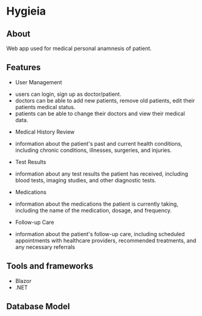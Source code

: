 # Hygieia

## About
Web app used for medical personal anamnesis of patient.
## Features
- User Management
* users can login, sign up as doctor/patient. 
* doctors can be able to add new patients, remove old patients, edit their patients medical status.
* patients can be able to change their doctors and view their medical data.
- Medical History Review
* information about the patient's past and current health conditions, including chronic conditions, illnesses, surgeries, and injuries.
- Test Results
* information about any test results the patient has received, including blood tests, imaging studies, and other diagnostic tests.
- Medications
* information about the medications the patient is currently taking, including the name of the medication, dosage, and frequency.
- Follow-up Care
* information about the patient's follow-up care, including scheduled appointments with healthcare providers, recommended treatments, and any necessary referrals
## Tools and frameworks
- Blazor
- .NET

## Database Model
